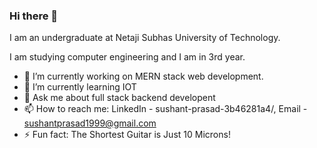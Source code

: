 ### Hi there 👋


I am an undergraduate at Netaji Subhas University of Technology.

I am studying computer engineering and I am in 3rd year.
 
- 🔭 I’m currently working on MERN stack web development.
- 🌱 I’m currently learning IOT
- 💬 Ask me about full stack backend developent
- 📫 How to reach me: LinkedIn - sushant-prasad-3b46281a4/, Email - sushantprasad1999@gmail.com
- ⚡ Fun fact: The Shortest Guitar is Just 10 Microns!

